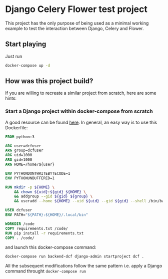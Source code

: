 # Django Celery Flower test project

This project has the only purpose of being used as a minimal working example to test the interaction between Django, Celery and Flower.

## Start playing

Just run
```bash
docker-compose up -d
```

## How was this project build?

If you are willing to recreate a similar project from scratch, here are some hints:

### Start a Django project within docker-compose from scratch
A good resource can be found [here](https://docs.docker.com/samples/django/).
In general, an easy way is to use this Dockerfile:
```Dockerfile
FROM python:3

ARG user=dcfuser
ARG group=dcfuser
ARG uid=1000
ARG gid=1000
ARG HOME=/home/${user}

ENV PYTHONDONTWRITEBYTECODE=1
ENV PYTHONUNBUFFERED=1

RUN mkdir -p ${HOME} \
    && chown ${uid}:${gid} ${HOME} \
    && addgroup --gid ${gid} ${group} \
    && useradd --home ${HOME} --uid ${uid} --gid ${gid} --shell /bin/bash ${user}

USER dcfuser
ENV PATH="${PATH}:${HOME}/.local/bin"

WORKDIR /code
COPY requirements.txt /code/
RUN pip install -r requirements.txt
COPY . /code/
```

and launch this docker-compose command:

```
docker-compose run backend-dcf django-admin startproject dcf .
```
All the subsequent modifications follow the same pattern i.e. apply a Django command throught ```docker-compose run```

